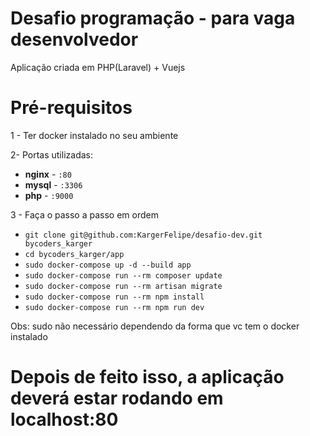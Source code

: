 # Desafio programação - para vaga desenvolvedor

Aplicação criada em PHP(Laravel) + Vuejs


# Pré-requisitos

1 - Ter docker instalado no seu ambiente

2- Portas utilizadas:

- **nginx** - `:80`
- **mysql** - `:3306`
- **php** - `:9000`


3 - Faça o passo a passo em ordem 

- `git clone git@github.com:KargerFelipe/desafio-dev.git bycoders_karger`
- `cd bycoders_karger/app`
- `sudo docker-compose up -d --build app`
- `sudo docker-compose run --rm composer update`
- `sudo docker-compose run --rm artisan migrate`
- `sudo docker-compose run --rm npm install`
- `sudo docker-compose run --rm npm run dev`


Obs: sudo não necessário dependendo da forma que vc tem o docker instalado

# Depois de feito isso, a aplicação deverá estar rodando em localhost:80
